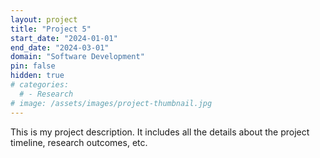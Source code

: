 ```yaml
---
layout: project
title: "Project 5"
start_date: "2024-01-01"
end_date: "2024-03-01"
domain: "Software Development"
pin: false
hidden: true
# categories:
  # - Research
# image: /assets/images/project-thumbnail.jpg
---
```

This is my project description. It includes all the details about the project timeline, research outcomes, etc.
